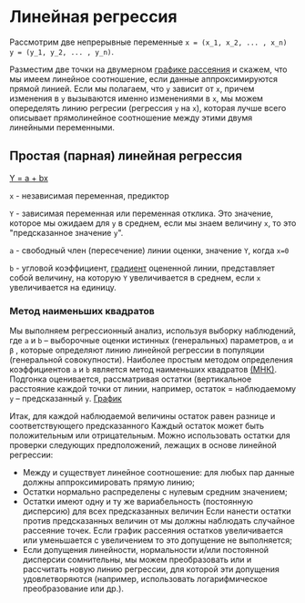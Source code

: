 # Линейная регрессия

Рассмотрим две непрерывные переменные ``` x = (x_1, x_2, ... , x_n)  y = (y_1, y_2, ... , y_n) ```.

Разместим две точки на двумерном [графике рассеяния](https://ru.wikipedia.org/wiki/%D0%94%D0%B8%D0%B0%D0%B3%D1%80%D0%B0%D0%BC%D0%BC%D0%B0_%D1%80%D0%B0%D1%81%D1%81%D0%B5%D1%8F%D0%BD%D0%B8%D1%8F)
 и скажем, что мы имеем линейное соотношение, если данные аппроксимируются прямой линией. Если мы полагаем, что ```y``` зависит от ```x```, причем изменения в ```y``` вызываются именно изменениями в ```x```, мы можем опеределять линию регресии (регрессия ```y``` на ```x```), которая лучше всего описывает прямолинейное соотношение между этими двумя линейными переменными. 
 
 ## Простая (парная) линейная регрессия
 
 [Y = a + bx](http://statistica.ru/upload/medialibrary/teoria-lineinoi-regressii/ris1.PNG)
 
 
 ```x``` - независимая переменная, предиктор
 
 
 ```Y``` - зависимая переменная или переменная отклика. Это значение, которое мы ожидаем для ```y``` в среднем, если мы знаем величину ```x```, то это "предсказанное значение ```y```".
 
 
 ```a``` - свободный член (пересечение) линии оценки, значение ```Y```, когда ```x=0```
 
 
 ```b``` - угловой коэффициент, [градиент](http://matica.org.ua/metodichki-i-knigi-po-matematike/metody-optimizatcii-nekrasova-m-g/5-6-proizvodnaia-po-napravleniiu-gradient-linii-urovnia-funktcii) оцененной линии, представляет собой величину, на которую ```Y``` увеличивается в среднем, если ```x``` увеличивается на единицу.
 
 
 ### Метод наименьших квадратов 

Мы выполняем регрессионный анализ, используя выборку наблюдений, где ```a``` и ```b``` – выборочные оценки истинных (генеральных) параметров, ```α``` и ```β``` , которые определяют линию линейной регрессии в популяции (генеральной совокупности).
Наиболее простым методом определения коэффициентов ```a``` и ```b``` является метод наименьших квадратов [(МНК)](https://ru.wikipedia.org/wiki/%D0%9C%D0%B5%D1%82%D0%BE%D0%B4_%D0%BD%D0%B0%D0%B8%D0%BC%D0%B5%D0%BD%D1%8C%D1%88%D0%B8%D1%85_%D0%BA%D0%B2%D0%B0%D0%B4%D1%80%D0%B0%D1%82%D0%BE%D0%B2).
Подгонка оценивается, рассматривая остатки (вертикальное расстояние каждой точки от линии, например, остаток = наблюдаемому ```y``` – предсказанный ```y```. [График](http://statistica.ru/upload/medialibrary/teoria-lineinoi-regressii/ris2.PNG)


Итак, для каждой наблюдаемой величины  остаток равен разнице  и соответствующего предсказанного  Каждый остаток может быть положительным или отрицательным.
Можно использовать остатки для проверки следующих предположений, лежащих в основе линейной регрессии:

- Между  и  существует линейное соотношение: для любых пар  данные должны аппроксимировать прямую линию; 
- Остатки нормально распределены с нулевым средним значением;
- Остатки имеют одну и ту же вариабельность (постоянную дисперсию) для всех предсказанных величин  Если нанести остатки против предсказанных величин  от  мы должны наблюдать случайное рассеяние точек. Если график рассеяния остатков увеличивается или уменьшается с увеличением  то это допущение не выполняется;
- Если допущения линейности, нормальности и/или постоянной дисперсии сомнительны, мы можем преобразовать  или  и рассчитать новую линию регрессии, для которой эти допущения удовлетворяются (например, использовать логарифмическое преобразование или др.).
